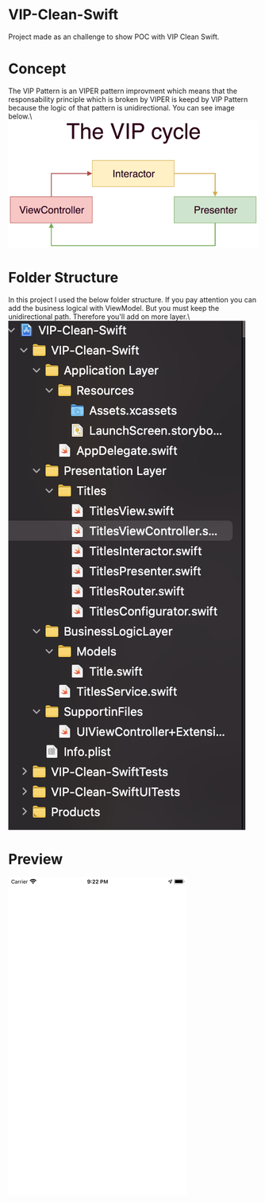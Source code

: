 # VIP-Clean-Swift
Project made as an challenge to show POC with VIP Clean Swift.

# Concept
The VIP Pattern is an VIPER pattern improvment which means that the responsability principle which is broken by VIPER is keepd by VIP Pattern because the logic of
that pattern is unidirectional. You can see image below.\ <br/>
<img src="https://github.com/renatomateusx/VIP-Clean-Swift/blob/master/the-vip-cycle.png" title="VIP Clean Swift">

# Folder Structure
In this project I used the below folder structure. If you pay attention you can add the business logical with ViewModel. But you must keep the unidirectional path. Therefore you'll add on more layer.\ <br/>
<img src="https://github.com/renatomateusx/VIP-Clean-Swift/blob/master/folderStructureUpdated.png" title="VIP Clean Swift">

# Preview

<img src="https://github.com/renatomateusx/VIP-Clean-Swift/blob/master/VIPPreview.gif" title="VIP Clean Swift">
